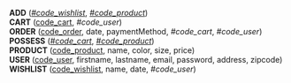 **ADD** (<ins>_#code_wishlist_</ins>, <ins>_#code_product_</ins>)<br>
**CART** (<ins>code_cart</ins>, _#code_user_)<br>
**ORDER** (<ins>code_order</ins>, date, paymentMethod, _#code_cart_, _#code_user_)<br>
**POSSESS** (<ins>_#code_cart_</ins>, <ins>_#code_product_</ins>)<br>
**PRODUCT** (<ins>code_product</ins>, name, color, size, price)<br>
**USER** (<ins>code_user</ins>, firstname, lastname, email, password, address, zipcode)<br>
**WISHLIST** (<ins>code_wishlist</ins>, name, date, _#code_user_)